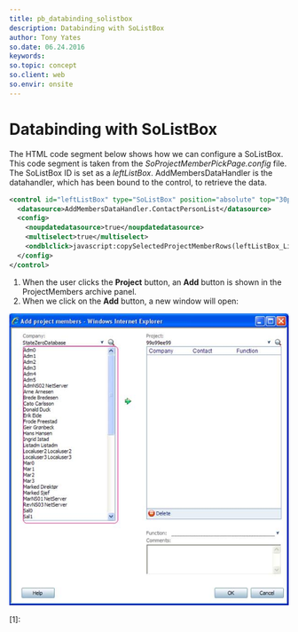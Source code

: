 ```yaml
---
title: pb_databinding_solistbox
description: Databinding with SoListBox
author: Tony Yates
so.date: 06.24.2016
keywords:
so.topic: concept
so.client: web
so.envir: onsite
---
```


# Databinding with SoListBox

The HTML code segment below shows how we can configure a SoListBox. This code segment is taken from the *SoProjectMemberPickPage.config* file. The SoListBox ID is set as a *leftListBox*. AddMembersDataHandler is the datahandler, which has been bound to the control, to retrieve the data.

```XML
<control id="leftListBox" type="SoListBox" position="absolute" top="30px" width="100%" bottom="0px">
  <datasource>AddMembersDataHandler.ContactPersonList</datasource>
  <config>
    <noupdatedatasource>true</noupdatedatasource>
    <multiselect>true</multiselect>
    <ondblclick>javascript:copySelectedProjectMemberRows(leftListBox_List_ListParser,SelectionMembersArchiveArchiveControl,'contactMDO','projectFuncMDO','desc','selectionMemberHidden');</ondblclick>
  </config>
</control>
```

1. When the user clicks the **Project** button, an **Add** button is shown in the ProjectMembers archive panel.
2. When we click on the **Add** button, a new window will open:

![02][img1]

<!-- Referenced links -->
[1]:

<!-- Referenced images -->
[img1]: media/image002.jpg
